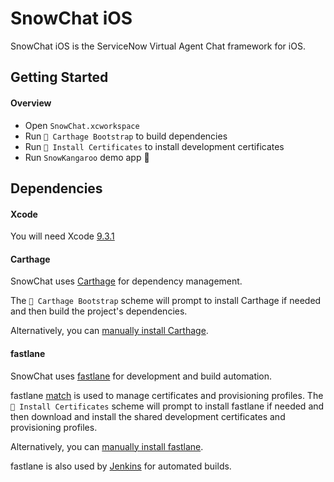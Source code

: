 # SnowChat iOS

SnowChat iOS is the ServiceNow Virtual Agent Chat framework for iOS.

## Getting Started

#### Overview
- Open `SnowChat.xcworkspace`
- Run `🎯 Carthage Bootstrap` to build dependencies
- Run `🎯 Install Certificates` to install development certificates
- Run `SnowKangaroo` demo app 🎉

## Dependencies
#### Xcode
You will need Xcode [9.3.1](https://download.developer.apple.com/Developer_Tools/Xcode_9.3.1/Xcode_9.3.1.xip)

#### Carthage
SnowChat uses [Carthage](https://github.com/Carthage/Carthage) for dependency management. 

The `🎯 Carthage Bootstrap` scheme will prompt to install Carthage if needed and then build the project's dependencies. 

Alternatively, you can [manually install Carthage](https://github.com/Carthage/Carthage/#installing-carthage).

#### fastlane
SnowChat uses [fastlane](https://fastlane.tools) for development and build automation.

fastlane [match](https://docs.fastlane.tools/actions/match) is used to manage certificates and provisioning profiles. The `🎯 Install Certificates` scheme will prompt to install fastlane if needed and then download and install the shared development certificates and provisioning profiles.

Alternatively, you can [manually install fastlane](https://docs.fastlane.tools/getting-started/ios/setup/#choose-your-installation-method).

fastlane is also used by [Jenkins](https://jenkins-charlie.lab3.service-now.com/job/mobile/job/SnowKangaroo-iOS/) for automated builds.
